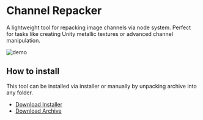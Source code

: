 # Channel Repacker
A lightweight tool for repacking image channels via node system.
Perfect for tasks like creating Unity metallic textures or advanced channel manipulation.

![demo](https://github.com/nullsoftware/ChannelRepacker/assets/71794059/f99aeb34-ab44-40f2-9b94-52e83e6bd056)

## How to install
This tool can be installed via installer or manually by unpacking archive into any folder. 

* [Download Installer](https://github.com/nullsoftware/ChannelRepacker/releases/download/v1.0.3/CR-Setup-1.0.3.exe)
* [Download Archive](https://github.com/nullsoftware/ChannelRepacker/releases/download/v1.0.3/ChannelRepacker-1.0.3.zip)
